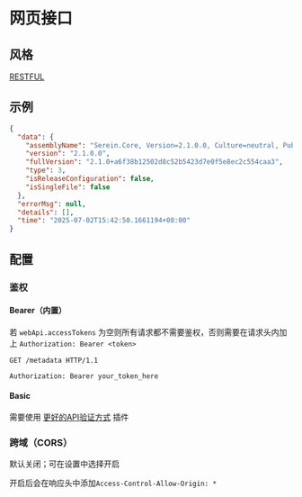 # 网页接口

## 风格

[RESTFUL](https://restfulapi.net/)

## 示例

```json
{
  "data": {
    "assemblyName": "Serein.Core, Version=2.1.0.0, Culture=neutral, PublicKeyToken=null",
    "version": "2.1.0.0",
    "fullVersion": "2.1.0+a6f38b12502d8c52b5423d7e0f5e8ec2c554caa3",
    "type": 3,
    "isReleaseConfiguration": false,
    "isSingleFile": false
  },
  "errorMsg": null,
  "details": [],
  "time": "2025-07-02T15:42:50.1661194+08:00"
}
```

## 配置

### 鉴权

#### Bearer（内置）

若 `webApi.accessTokens` 为空则所有请求都不需要鉴权，否则需要在请求头内加上 `Authorization: Bearer <token>`

```http
GET /metadata HTTP/1.1

Authorization: Bearer your_token_here
```

#### Basic

需要使用 [更好的API验证方式](https://sereincommunity.github.io/plugins/advanced-auth-gate/) 插件

### 跨域（CORS）

默认关闭；可在设置中选择开启

开启后会在响应头中添加`Access-Control-Allow-Origin: *`
